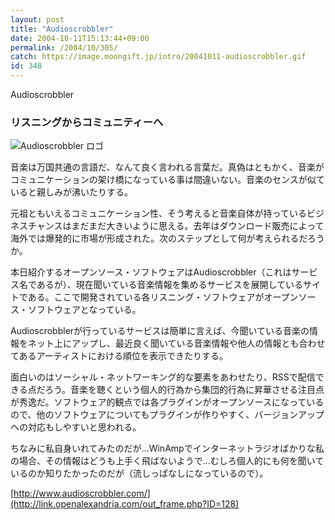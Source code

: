 ```yaml
---
layout: post
title: "Audioscrobbler"
date: 2004-10-11T15:13:44+09:00
permalink: /2004/10/305/
catch: https://image.moongift.jp/intro/20041011-audioscrobbler.gif
id: 348
---
```

Audioscrobbler  
<!--more-->

### リスニングからコミュニティーへ
  

![Audioscrobbler ロゴ](https://image.moongift.jp/intro/20041011-audioscrobbler.gif "Audioscrobbler ロゴ")

  

音楽は万国共通の言語だ、なんて良く言われる言葉だ。真偽はともかく、音楽がコミュニケーションの架け橋になっている事は間違いない。音楽のセンスが似ていると親しみが沸いたりする。

  

元祖ともいえるコミュニケーション性、そう考えると音楽自体が持っているビジネスチャンスはまだまだ大きいように思える。去年はダウンロード販売によって海外では爆発的に市場が形成された。次のステップとして何が考えられるだろうか。

  

本日紹介するオープンソース・ソフトウェアはAudioscrobbler（これはサービス名であるが）、現在聞いている音楽情報を集めるサービスを展開しているサイトである。ここで開発されている各リスニング・ソフトウェアがオープンソース・ソフトウェアとなっている。

  

Audioscrobblerが行っているサービスは簡単に言えば、今聞いている音楽の情報をネット上にアップし、最近良く聞いている音楽情報や他人の情報とも合わせてあるアーティストにおける順位を表示できたりする。

  

面白いのはソーシャル・ネットワーキング的な要素をあわせたり、RSSで配信できる点だろう。音楽を聴くという個人的行為から集団的行為に昇華させる注目点が秀逸だ。ソフトウェア的観点では各プラグインがオープンソースになっているので、他のソフトウェアについてもプラグインが作りやすく、バージョンアップへの対応もしやすいと思われる。

  

ちなみに私自身いれてみたのだが…WinAmpでインターネットラジオばかりな私の場合、その情報はどうも上手く飛ばないようで…むしろ個人的にも何を聞いているのか知りたかったのだが（流しっぱなしになっているので）。

  

[http://www.audioscrobbler.com/](http://link.openalexandria.com/out_frame.php?ID=128)

